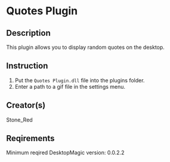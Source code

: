 # Quotes Plugin

## Description

This plugin allows you to display random quotes on the desktop.

## Instruction

1. Put the `Quotes Plugin.dll` file into the plugins folder.
1. Enter a path to a gif file in the settings menu.

## Creator(s)

Stone_Red

## Reqirements

Minimum reqired DesktopMagic version: 0.0.2.2
